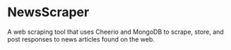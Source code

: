 # NewsScraper
A web scraping tool that uses Cheerio and MongoDB to scrape, store, and post responses to news articles found on the web.
